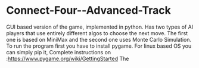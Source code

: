 # Connect-Four--Advanced-Track
GUI based version of the game, implemented in python. 
Has two types of AI players that use entirely different algos to choose the next move. The first one is based on MiniMax and the second one uses Monte Carlo Simulation.
To run the program first you have to install pygame. For linux based OS you can simply pip it, Complete instructions on :https://www.pygame.org/wiki/GettingStarted
The
